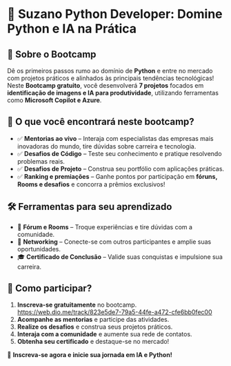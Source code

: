# 🚀 Suzano Python Developer: Domine Python e IA na Prática

## 📌 Sobre o Bootcamp
Dê os primeiros passos rumo ao domínio de **Python** e entre no mercado com projetos práticos e alinhados às principais tendências tecnológicas!  
Neste **Bootcamp gratuito**, você desenvolverá **7 projetos** focados em **identificação de imagens e IA para produtividade**, utilizando ferramentas como **Microsoft Copilot e Azure**.

## 🎯 O que você encontrará neste bootcamp?

- ✅ **Mentorias ao vivo** – Interaja com especialistas das empresas mais inovadoras do mundo, tire dúvidas sobre carreira e tecnologia.  
- ✅ **Desafios de Código** – Teste seu conhecimento e pratique resolvendo problemas reais.  
- ✅ **Desafios de Projeto** – Construa seu portfólio com aplicações práticas.  
- ✅ **Ranking e premiações** – Ganhe pontos por participação em **fóruns, Rooms e desafios** e concorra a prêmios exclusivos!

## 🛠️ Ferramentas para seu aprendizado

- 💬 **Fórum e Rooms** – Troque experiências e tire dúvidas com a comunidade.  
- 👥 **Networking** – Conecte-se com outros participantes e amplie suas oportunidades.  
- 🎓 **Certificado de Conclusão** – Valide suas conquistas e impulsione sua carreira.  

## 🎯 Como participar?
1. **Inscreva-se gratuitamente** no bootcamp.  https://web.dio.me/track/823e5de7-79a5-44fe-a472-cfe6bb0fec00
2. **Acompanhe as mentorias** e participe das atividades.  
3. **Realize os desafios** e construa seus projetos práticos.  
4. **Interaja com a comunidade** e aumente sua rede de contatos.  
5. **Obtenha seu certificado** e destaque-se no mercado!

🚀 **Inscreva-se agora e inicie sua jornada em IA e Python!**
